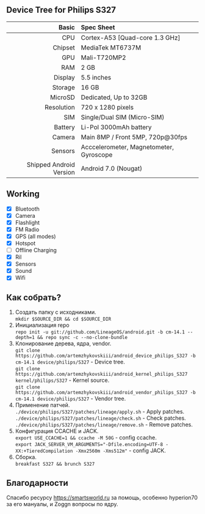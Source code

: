 ## Device Tree for Philips S327

Basic | Spec Sheet
-------:|:-------------------------
CPU | Cortex-A53 [Quad-core 1.3 GHz]
Chipset | MediaTek MT6737M
GPU | Mali-T720MP2
RAM | 2 GB
Display | 5.5 inches
Storage | 16 GB
MicroSD | Dedicated, Up to 32GB
Resolution | 720 x 1280 pixels
SIM | Single/Dual SIM (Micro-SIM)
Battery | Li-Pol 3000mAh battery
Camera | Main 8MP / Front 5MP, 720p@30fps
Sensors | Acccelerometer, Magnetometer, Gyroscope
Shipped Android Version | Android 7.0 (Nougat)

## Working
- [x] Bluetooth
- [x] Camera
- [x] Flashlight
- [x] FM Radio
- [x] GPS (all modes)
- [x] Hotspot
- [ ] Offline Charging
- [x] Ril
- [x] Sensors
- [x] Sound
- [x] Wifi

## Как собрать?
1. Создать папку с исходниками.\
`mkdir $SOURCE_DIR && cd $SOURCE_DIR`
2. Инициализация repo\
`repo init -u git://github.com/LineageOS/android.git -b cm-14.1 --depth=1 && repo sync -c --no-clone-bundle`
3. Клонирование дерева, ядра, vendor.\
`git clone https://github.com/artemzhykovskiii/android_device_philips_S327 -b cm-14.1 device/philips/S327` - Device tree.\
`git clone https://github.com/artemzhykovskiii/android_kernel_philips_S327 kernel/philips/S327` - Kernel source.\
`git clone https://github.com/artemzhykovskiii/android_vendor_philips_S327 -b cm-14.1 device/philips/S327` - Vendor tree.
4. Применение патчей.\
`./device/philips/S327/patches/lineage/apply.sh` - Apply patches.\
`./device/philips/S327/patches/lineage/check.sh` - Check patches.\
`./device/philips/S327/patches/lineage/remove.sh` - Remove patches.
5. Конфигурация CCACHE и JACK.\
`export USE_CCACHE=1 && ccache -M 50G` - config ccache.\
`export JACK_SERVER_VM_ARGUMENTS="-Dfile.encoding=UTF-8 -XX:+TieredCompilation -Xmx2560m -Xms512m"` - config JACK.
6. Сборка.\
`breakfast S327 && brunch S327`
## Благодарности
Спасибо ресурсу https://smartsworld.ru за помощь, особенно hyperion70 за его мануалы, и Zoggn вопросы по ядру.

